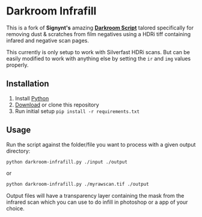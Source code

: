 # Darkroom Infrafill

This is a fork of **Signynt's** amazing **[Darkroom Script](https://github.com/Signynt/signynts-darkroom-script)** talored specifically for removing dust & scratches from film negatives using a HDRi tiff containing infared and negative scan pages.

This currently is only setup to work with Silverfast HDRi scans. But can be easily modified to work with anything else by setting the `ir` and `img` values properly.

## Installation

1. Install [Python](https://www.python.org/downloads/)
2. [Download](https://github.com/Inrixia/darkoom-infrafill/archive/refs/heads/main.zip) or clone this repository
3. Run initial setup `pip install -r requirements.txt`

## Usage

Run the script against the folder/file you want to process with a given output directory:

```bash
python darkroom-infrafill.py ./input ./output
```

or

```bash
python darkroom-infrafill.py ./myrawscan.tif ./output
```

Output files will have a transparency layer containing the mask from the infrared scan which you can use to do infill in photoshop or a app of your choice.
